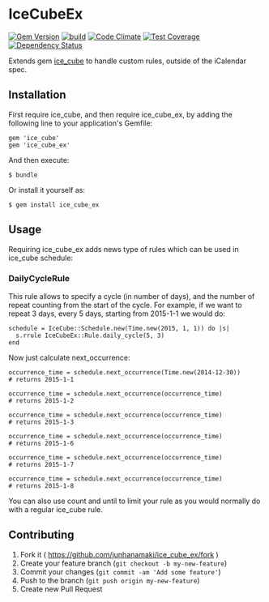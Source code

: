 # IceCubeEx

[![Gem Version](https://badge.fury.io/rb/ice_cube_ex.svg)](http://badge.fury.io/rb/ice_cube_ex)
[![build](https://travis-ci.org/junhanamaki/ice_cube_ex.svg?branch=master)](https://travis-ci.org/junhanamaki/ice_cube_ex)
[![Code Climate](https://codeclimate.com/github/junhanamaki/ice_cube_ex.png)](https://codeclimate.com/github/junhanamaki/ice_cube_ex)
[![Test Coverage](https://codeclimate.com/github/junhanamaki/ice_cube_ex/coverage.png)](https://codeclimate.com/github/junhanamaki/ice_cube_ex)
[![Dependency Status](https://gemnasium.com/junhanamaki/ice_cube_ex.svg)](https://gemnasium.com/junhanamaki/ice_cube_ex)

Extends gem [ice_cube](https://github.com/seejohnrun/ice_cube) to handle
custom rules, outside of the iCalendar spec.

## Installation

First require ice_cube, and then require ice_cube_ex, by adding the following
line to your application's Gemfile:

    gem 'ice_cube'
    gem 'ice_cube_ex'

And then execute:

    $ bundle

Or install it yourself as:

    $ gem install ice_cube_ex

## Usage

Requiring ice_cube_ex adds news type of rules which can be used in ice_cube
schedule:

### DailyCycleRule

This rule allows to specify a cycle (in number of days), and the number of
repeat counting from the start of the cycle. For example, if we want to repeat
3 days, every 5 days, starting from 2015-1-1 we would do:

    schedule = IceCube::Schedule.new(Time.new(2015, 1, 1)) do |s|
      s.rrule IceCubeEx::Rule.daily_cycle(5, 3)
    end

Now just calculate next_occurrence:

    occurrence_time = schedule.next_occurrence(Time.new(2014-12-30))
    # returns 2015-1-1

    occurrence_time = schedule.next_occurrence(occurrence_time)
    # returns 2015-1-2

    occurrence_time = schedule.next_occurrence(occurrence_time)
    # returns 2015-1-3

    occurrence_time = schedule.next_occurrence(occurrence_time)
    # returns 2015-1-6

    occurrence_time = schedule.next_occurrence(occurrence_time)
    # returns 2015-1-7

    occurrence_time = schedule.next_occurrence(occurrence_time)
    # returns 2015-1-8

You can also use count and until to limit your rule as you would normally do
with a regular ice_cube rule.

## Contributing

1. Fork it ( https://github.com/junhanamaki/ice_cube_ex/fork )
2. Create your feature branch (`git checkout -b my-new-feature`)
3. Commit your changes (`git commit -am 'Add some feature'`)
4. Push to the branch (`git push origin my-new-feature`)
5. Create new Pull Request
